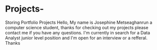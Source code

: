 # Projects-
Storing Portfolio Projects 
Hello,
My name is Josephine Metseaghanrun a computer science student, thanks for checking out my projects please contact me if you have any questions. I'm currently in search for a Data Analyst junior level position and I'm open for an interview or a refferal. Thanks 

